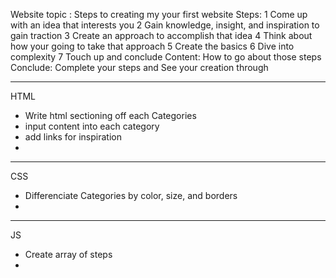 Website topic : Steps to creating my your first website
Steps:
    1 Come up with an idea that interests you
    2 Gain knowledge, insight, and inspiration to gain traction
    3 Create an approach to accomplish that idea
    4 Think about how your going to take that approach
    5 Create the basics
    6 Dive into complexity
    7 Touch up and conclude
Content: How to go about those steps
Conclude: Complete your steps and See your creation through

------------------------------------------------------------
HTML
* Write html sectioning off each Categories
* input content into each category
* add links for inspiration
* 


------------------------------------------------------------
CSS
* Differenciate Categories by color, size, and borders
* 

------------------------------------------------------------
JS
* Create array of steps
* 